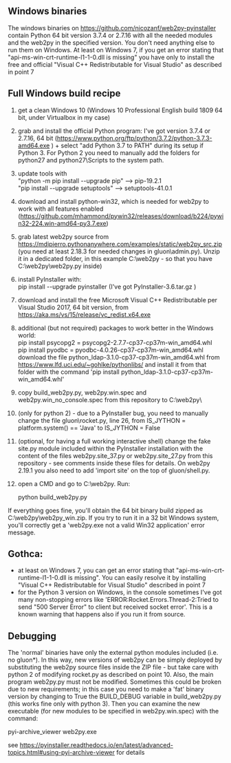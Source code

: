 ## Windows binaries

The windows binaries on https://github.com/nicozanf/web2py-pyinstaller contain Python 64 bit version 3.7.4 or 2.7.16 with all the needed modules and the web2py in the specified version. You don't need anything else to run them on Windows.
At least on Windows 7, if you get an error stating that "api-ms-win-crt-runtime-l1-1-0.dll is missing" you have only to install the free and official "Visual C++ Redistributable for Visual Studio" as described in point 7


## Full Windows build recipe

1. get a clean Windows 10 (Windows 10 Professional English build 1809 64 bit, under Virtualbox in my case)
2. grab and install the official Python program: I've got version 3.7.4 or 2.7.16, 64 bit  (https://www.python.org/ftp/python/3.7.2/python-3.7.3-amd64.exe ) + select  "add Python 3.7 to PATH" during its setup if Python 3. For Python 2 you need to manually add the folders for python27 and python27\Scripts to the system path.
3. update tools with  
"python -m pip install --upgrade pip"  --> pip-19.2.1  
"pip install --upgrade setuptools" --> setuptools-41.0.1
4. download and install python-win32, which is needed for web2py to work with all features enabled (https://github.com/mhammond/pywin32/releases/download/b224/pywin32-224.win-amd64-py3.7.exe)
5. grab latest web2py source from https://mdipierro.pythonanywhere.com/examples/static/web2py_src.zip (you need at least 2.18.3 for needed changes in gluon\admin.py). Unzip it in a dedicated folder, in this example C:\web2py - so that you have C:\web2py\web2py.py inside)
6. install PyInstaller with:  
        pip install  --upgrade pyinstaller  (I've got PyInstaller-3.6.tar.gz )  
7. download and install the free Microsoft Visual C++ Redistributable per Visual Studio 2017, 64 bit version, from https://aka.ms/vs/15/release/vc_redist.x64.exe  
8. additional (but not required) packages to work better in the Windows world:  
pip install psycopg2 = psycopg2-2.7.7-cp37-cp37m-win_amd64.whl  
pip install pyodbc = pyodbc-4.0.26-cp37-cp37m-win_amd64.whl  
download the file python_ldap-3.1.0-cp37-cp37m-win_amd64.whl from https://www.lfd.uci.edu/~gohlke/pythonlibs/ and install it from that folder with the command 'pip install python_ldap-3.1.0-cp37-cp37m-win_amd64.whl'  

9. copy build_web2py.py, web2py.win.spec and web2py.win_no_console.spec from this repository to C:\web2py\  
10. (only for python 2) - due to a PyInstaller bug, you need to manually change the file gluon\rocket.py, line 26, from IS_JYTHON = platform.system() == 'Java'  to  IS_JYTHON = False
11. (optional, for having a full working interactive shell) change the fake site.py module included within the PyInstaller installation with the content of the files web2py.site_37.py or web2py.site_27.py from this repository - see comments inside these files for details.
    On web2py 2.19.1 you also need to add 'import site' on the top of gluon/shell.py.
12. open a CMD and go to C:\web2py. Run:

    python build_web2py.py

If everything goes fine, you'll obtain the 64 bit binary build zipped as C:\web2py\web2py_win.zip.
If you try to run it in a 32 bit Windows system, you'll correctly get a 'web2py.exe not a valid Win32 application' error message.

## Gothca:
- at least on Windows 7, you can get an error stating that "api-ms-win-crt-runtime-l1-1-0.dll is missing". You can easily resolve it by installing "Visual C++ Redistributable for Visual Studio" described in point 7
- for the Python 3 version on Windows, in the console sometimes I've got many non-stopping errors like 'ERROR:Rocket.Errors.Thread-2:Tried to send "500 Server Error" to client but received socket error'. This is a known warning that happens also if you run it from source.

## Debugging
The 'normal' binaries have only the external python modules included (i.e. no gluon*). In this way, new versions of web2py can be simply deployed by substituting the web2py source files inside the ZIP file - but take care with python 2 of modifying rocket.py as described on point 10. Also, the main program web2py.py must not be modified. 
Sometimes this could be broken due to new requirements; in this case you need to make a 'fat' binary version by changing to True the BUILD_DEBUG variable in build_web2py.py (this works fine only with python 3). Then you can examine the new executable (for new modules to be specified in web2py.win.spec) with the command:  

pyi-archive_viewer web2py.exe  

see https://pyinstaller.readthedocs.io/en/latest/advanced-topics.html#using-pyi-archive-viewer for details


